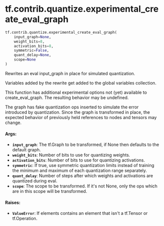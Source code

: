 <div itemscope itemtype="http://developers.google.com/ReferenceObject">
<meta itemprop="name" content="tf.contrib.quantize.experimental_create_eval_graph" />
<meta itemprop="path" content="Stable" />
</div>

# tf.contrib.quantize.experimental_create_eval_graph

``` python
tf.contrib.quantize.experimental_create_eval_graph(
    input_graph=None,
    weight_bits=8,
    activation_bits=8,
    symmetric=False,
    quant_delay=None,
    scope=None
)
```

Rewrites an eval input_graph in place for simulated quantization.

Variables added by the rewrite get added to the global variables collection.

This function has additional experimental options not (yet) available to
create_eval_graph. The resulting behavior may be undefined.

The graph has fake quantization ops inserted to simulate the error
introduced by quantization. Since the graph is transformed in place,
the expected behavior of previously held references to nodes and tensors may
change.

#### Args:

* <b>`input_graph`</b>: The tf.Graph to be transformed, if None then defaults to the
    default graph.
* <b>`weight_bits`</b>: Number of bits to use for quantizing weights.
* <b>`activation_bits`</b>: Number of bits to use for quantizing activations.
* <b>`symmetric`</b>: If true, use symmetric quantization limits instead of training
    the minimum and maximum of each quantization range separately.
* <b>`quant_delay`</b>: Number of steps after which weights and activations are
    quantized during eval.
* <b>`scope`</b>: The scope to be transformed. If it's not None, only the ops which
    are in this scope will be transformed.


#### Raises:

* <b>`ValueError`</b>: If elements contains an element that isn't a tf.Tensor or
    tf.Operation.